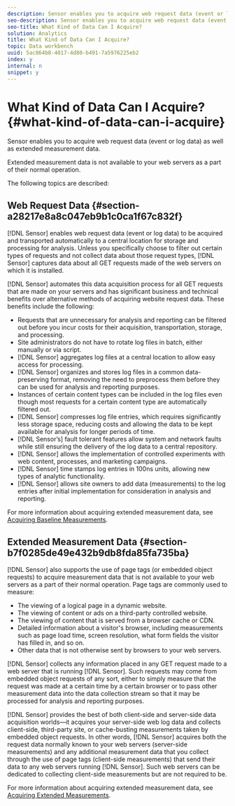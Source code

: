 ```yaml
---
description: Sensor enables you to acquire web request data (event or log data) as well as extended measurement data.
seo-description: Sensor enables you to acquire web request data (event or log data) as well as extended measurement data.
seo-title: What Kind of Data Can I Acquire?
solution: Analytics
title: What Kind of Data Can I Acquire?
topic: Data workbench
uuid: 5ac864b8-4017-4d80-b491-7a5976225eb2
index: y
internal: n
snippet: y
---
```


# What Kind of Data Can I Acquire?{#what-kind-of-data-can-i-acquire}

Sensor enables you to acquire web request data (event or log data) as well as extended measurement data.

Extended measurement data is not available to your web servers as a part of their normal operation.

The following topics are described:

## Web Request Data {#section-a28217e8a8c047eb9b1c0ca1f67c832f}

[!DNL Sensor] enables web request data (event or log data) to be acquired and transported automatically to a central location for storage and processing for analysis. Unless you specifically choose to filter out certain types of requests and not collect data about those request types, [!DNL Sensor] captures data about all GET requests made of the web servers on which it is installed.

[!DNL Sensor] automates this data acquisition process for all GET requests that are made on your servers and has significant business and technical benefits over alternative methods of acquiring website request data. These benefits include the following:

* Requests that are unnecessary for analysis and reporting can be filtered out before you incur costs for their acquisition, transportation, storage, and processing. 
* Site administrators do not have to rotate log files in batch, either manually or via script. 
* [!DNL Sensor] aggregates log files at a central location to allow easy access for processing. 
* [!DNL Sensor] organizes and stores log files in a common data-preserving format, removing the need to preprocess them before they can be used for analysis and reporting purposes. 
* Instances of certain content types can be included in the log files even though most requests for a certain content type are automatically filtered out. 
* [!DNL Sensor] compresses log file entries, which requires significantly less storage space, reducing costs and allowing the data to be kept available for analysis for longer periods of time. 
* [!DNL Sensor’s] fault tolerant features allow system and network faults while still ensuring the delivery of the log data to a central repository. 
* [!DNL Sensor] allows the implementation of controlled experiments with web content, processes, and marketing campaigns. 
* [!DNL Sensor] time stamps log entries in 100ns units, allowing new types of analytic functionality. 
* [!DNL Sensor] allows site owners to add data (measurements) to the log entries after initial implementation for consideration in analysis and reporting.

For more information about acquiring extended measurement data, see [Acquiring Baseline Measurements](../../home/c-undst-pg-tag/c-acq-bsln-msmts/c-acq-bsln-msmts.md#concept-ed9b4b21693a4bafac75d60708b9b6fe).

## Extended Measurement Data {#section-b7f0285de49e432b9db8fda85fa735ba}

[!DNL Sensor] also supports the use of page tags (or embedded object requests) to acquire measurement data that is not available to your web servers as a part of their normal operation. Page tags are commonly used to measure:

* The viewing of a logical page in a dynamic website. 
* The viewing of content or ads on a third-party controlled website. 
* The viewing of content that is served from a browser cache or CDN. 
* Detailed information about a visitor's browser, including measurements such as page load time, screen resolution, what form fields the visitor has filled in, and so on. 
* Other data that is not otherwise sent by browsers to your web servers.

[!DNL Sensor] collects any information placed in any GET request made to a web server that is running [!DNL Sensor]. Such requests may come from embedded object requests of any sort, either to simply measure that the request was made at a certain time by a certain browser or to pass other measurement data into the data collection stream so that it may be processed for analysis and reporting purposes.

[!DNL Sensor] provides the best of both client-side and server-side data acquisition worlds—it acquires your server-side web log data and collects client-side, third-party site, or cache-busting measurements taken by embedded object requests. In other words, [!DNL Sensor] acquires both the request data normally known to your web servers (server-side measurements) and any additional measurement data that you collect through the use of page tags (client-side measurements) that send their data to any web servers running [!DNL Sensor]. Such web servers can be dedicated to collecting client-side measurements but are not required to be.

For more information about acquiring extended measurement data, see [Acquiring Extended Measurements](../../home/c-undst-pg-tag/c-acq-ext-msmt/c-acq-ext-msmt.md#concept-d171a6d2bde843cdb65bcfe69c6a4944). 
